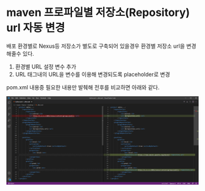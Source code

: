 maven 프로파일별 저장소(Repository) url 자동 변경
===

배포 환경별로 Nexus등 저장소가 별도로 구축되어 있을경우
환경별 저장소 url을 변경해줄수 있다.

1. 환경별 URL 설정 변수 추가
2. URL 태그내의 URL을 변수를 이용해 변경되도록 placeholder로 변경

pom.xml 내용중 필요한 내용만 발췌해 전후를 비교하면 아래와 같다.

![비교]

[비교]: ../_img/_single_pic/2021-05-14-maven-프로파일별-repo-url지정.png